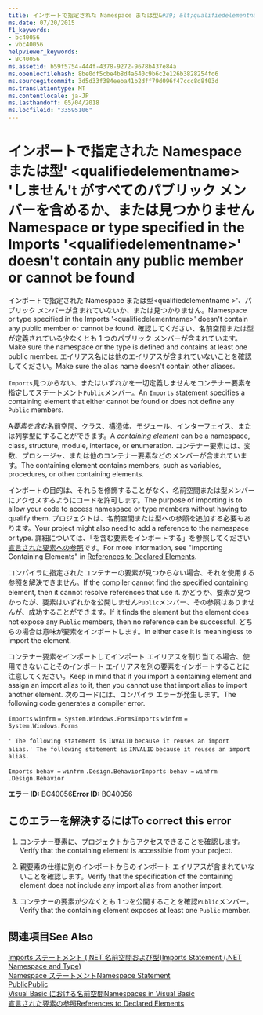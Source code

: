 ```yaml
---
title: インポートで指定された Namespace または型&#39; &lt;qualifiedelementname&gt; &#39;しません&#39;t がすべてのパブリック メンバーを含めるか、または見つかりません
ms.date: 07/20/2015
f1_keywords:
- bc40056
- vbc40056
helpviewer_keywords:
- BC40056
ms.assetid: b59f5754-444f-4378-9272-9678b437e84a
ms.openlocfilehash: 8be0df5cbe4b8d4a640c9b6c2e126b3828254fd6
ms.sourcegitcommit: 3d5d33f384eeba41b2dff79d096f47ccc8d8f03d
ms.translationtype: MT
ms.contentlocale: ja-JP
ms.lasthandoff: 05/04/2018
ms.locfileid: "33595106"
---
```

# <a name="namespace-or-type-specified-in-the-imports-39ltqualifiedelementnamegt39-doesn39t-contain-any-public-member-or-cannot-be-found"></a><span data-ttu-id="d7149-102">インポートで指定された Namespace または型&#39; &lt;qualifiedelementname&gt; &#39;しません&#39;t がすべてのパブリック メンバーを含めるか、または見つかりません</span><span class="sxs-lookup"><span data-stu-id="d7149-102">Namespace or type specified in the Imports &#39;&lt;qualifiedelementname&gt;&#39; doesn&#39;t contain any public member or cannot be found</span></span>
<span data-ttu-id="d7149-103">インポートで指定された Namespace または型\<qualifiedelementname >'、パブリック メンバーが含まれていないか、または見つかりません。</span><span class="sxs-lookup"><span data-stu-id="d7149-103">Namespace or type specified in the Imports '\<qualifiedelementname>' doesn't contain any public member or cannot be found.</span></span> <span data-ttu-id="d7149-104">確認してください、名前空間または型が定義されている少なくとも 1 つのパブリック メンバーが含まれています。</span><span class="sxs-lookup"><span data-stu-id="d7149-104">Make sure the namespace or the type is defined and contains at least one public member.</span></span> <span data-ttu-id="d7149-105">エイリアス名には他のエイリアスが含まれていないことを確認してください。</span><span class="sxs-lookup"><span data-stu-id="d7149-105">Make sure the alias name doesn't contain other aliases.</span></span>  
  
 <span data-ttu-id="d7149-106">`Imports`見つからない、またはいずれかを一切定義しませんをコンテナー要素を指定してステートメント`Public`メンバー。</span><span class="sxs-lookup"><span data-stu-id="d7149-106">An `Imports` statement specifies a containing element that either cannot be found or does not define any `Public` members.</span></span>  
  
 <span data-ttu-id="d7149-107">A*要素を含む*名前空間、クラス、構造体、モジュール、インターフェイス、または列挙型にすることができます。</span><span class="sxs-lookup"><span data-stu-id="d7149-107">A *containing element* can be a namespace, class, structure, module, interface, or enumeration.</span></span> <span data-ttu-id="d7149-108">コンテナー要素には、変数、プロシージャ、または他のコンテナー要素などのメンバーが含まれています。</span><span class="sxs-lookup"><span data-stu-id="d7149-108">The containing element contains members, such as variables, procedures, or other containing elements.</span></span>  
  
 <span data-ttu-id="d7149-109">インポートの目的は、それらを修飾することがなく、名前空間または型メンバーにアクセスするようにコードを許可します。</span><span class="sxs-lookup"><span data-stu-id="d7149-109">The purpose of importing is to allow your code to access namespace or type members without having to qualify them.</span></span> <span data-ttu-id="d7149-110">プロジェクトは、名前空間または型への参照を追加する必要もあります。</span><span class="sxs-lookup"><span data-stu-id="d7149-110">Your project might also need to add a reference to the namespace or type.</span></span> <span data-ttu-id="d7149-111">詳細については、「を含む要素をインポートする」を参照してください[宣言された要素への参照](../../../visual-basic/programming-guide/language-features/declared-elements/references-to-declared-elements.md)です。</span><span class="sxs-lookup"><span data-stu-id="d7149-111">For more information, see "Importing Containing Elements" in [References to Declared Elements](../../../visual-basic/programming-guide/language-features/declared-elements/references-to-declared-elements.md).</span></span>  
  
 <span data-ttu-id="d7149-112">コンパイラに指定されたコンテナーの要素が見つからない場合、それを使用する参照を解決できません。</span><span class="sxs-lookup"><span data-stu-id="d7149-112">If the compiler cannot find the specified containing element, then it cannot resolve references that use it.</span></span> <span data-ttu-id="d7149-113">かどうか、要素が見つかったが、要素はいずれかを公開しません`Public`メンバー、その参照はありませんが、成功することができます。</span><span class="sxs-lookup"><span data-stu-id="d7149-113">If it finds the element but the element does not expose any `Public` members, then no reference can be successful.</span></span> <span data-ttu-id="d7149-114">どちらの場合は意味が要素をインポートします。</span><span class="sxs-lookup"><span data-stu-id="d7149-114">In either case it is meaningless to import the element.</span></span>  
  
 <span data-ttu-id="d7149-115">コンテナー要素をインポートしてインポート エイリアスを割り当てる場合、使用できないことそのインポート エイリアスを別の要素をインポートすることに注意してください。</span><span class="sxs-lookup"><span data-stu-id="d7149-115">Keep in mind that if you import a containing element and assign an import alias to it, then you cannot use that import alias to import another element.</span></span> <span data-ttu-id="d7149-116">次のコードには、コンパイラ エラーが発生します。</span><span class="sxs-lookup"><span data-stu-id="d7149-116">The following code generates a compiler error.</span></span>  
  
 <span data-ttu-id="d7149-117">`Imports`   `winfrm`   `= System.Windows.Forms`</span><span class="sxs-lookup"><span data-stu-id="d7149-117">`Imports`   `winfrm`   `= System.Windows.Forms`</span></span>  
  
 <span data-ttu-id="d7149-118">`' The following statement is`   `INVALID`   `because it reuses an import alias.`</span><span class="sxs-lookup"><span data-stu-id="d7149-118">`' The following statement is`   `INVALID`   `because it reuses an import alias.`</span></span>  
  
 <span data-ttu-id="d7149-119">`Imports behav =`   `winfrm`  `.Design.Behavior`</span><span class="sxs-lookup"><span data-stu-id="d7149-119">`Imports behav =`   `winfrm`  `.Design.Behavior`</span></span>  
  
 <span data-ttu-id="d7149-120">**エラー ID:** BC40056</span><span class="sxs-lookup"><span data-stu-id="d7149-120">**Error ID:** BC40056</span></span>  
  
## <a name="to-correct-this-error"></a><span data-ttu-id="d7149-121">このエラーを解決するには</span><span class="sxs-lookup"><span data-stu-id="d7149-121">To correct this error</span></span>  
  
1.  <span data-ttu-id="d7149-122">コンテナー要素に、プロジェクトからアクセスできることを確認します。</span><span class="sxs-lookup"><span data-stu-id="d7149-122">Verify that the containing element is accessible from your project.</span></span>  
  
2.  <span data-ttu-id="d7149-123">親要素の仕様に別のインポートからのインポート エイリアスが含まれていないことを確認します。</span><span class="sxs-lookup"><span data-stu-id="d7149-123">Verify that the specification of the containing element does not include any import alias from another import.</span></span>  
  
3.  <span data-ttu-id="d7149-124">コンテナーの要素が少なくとも 1 つを公開することを確認`Public`メンバー。</span><span class="sxs-lookup"><span data-stu-id="d7149-124">Verify that the containing element exposes at least one `Public` member.</span></span>  
  
## <a name="see-also"></a><span data-ttu-id="d7149-125">関連項目</span><span class="sxs-lookup"><span data-stu-id="d7149-125">See Also</span></span>  
 [<span data-ttu-id="d7149-126">Imports ステートメント (.NET 名前空間および型)</span><span class="sxs-lookup"><span data-stu-id="d7149-126">Imports Statement (.NET Namespace and Type)</span></span>](../../../visual-basic/language-reference/statements/imports-statement-net-namespace-and-type.md)  
 [<span data-ttu-id="d7149-127">Namespace ステートメント</span><span class="sxs-lookup"><span data-stu-id="d7149-127">Namespace Statement</span></span>](../../../visual-basic/language-reference/statements/namespace-statement.md)  
 [<span data-ttu-id="d7149-128">Public</span><span class="sxs-lookup"><span data-stu-id="d7149-128">Public</span></span>](../../../visual-basic/language-reference/modifiers/public.md)  
 [<span data-ttu-id="d7149-129">Visual Basic における名前空間</span><span class="sxs-lookup"><span data-stu-id="d7149-129">Namespaces in Visual Basic</span></span>](../../../visual-basic/programming-guide/program-structure/namespaces.md)  
 [<span data-ttu-id="d7149-130">宣言された要素の参照</span><span class="sxs-lookup"><span data-stu-id="d7149-130">References to Declared Elements</span></span>](../../../visual-basic/programming-guide/language-features/declared-elements/references-to-declared-elements.md)
